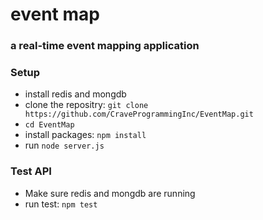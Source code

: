 # event map
### a real-time event mapping application

### Setup
* install redis and mongdb
* clone the repositry: `git clone https://github.com/CraveProgrammingInc/EventMap.git`  
* `cd EventMap`  
* install packages: `npm install`  
* run `node server.js` 

### Test API
* Make sure redis and mongdb are running
* run test: `npm test`   
